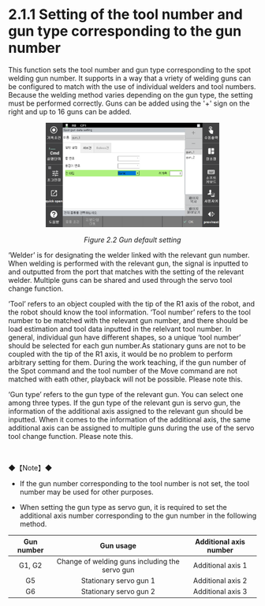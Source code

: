﻿# 2.1.1 Setting of the tool number and gun type corresponding to the gun number

This function sets the tool number and gun type corresponding to the spot welding gun number. It supports in a way that a vriety of welding guns can be configured to match with the use of individual welders and tool numbers. Because the welding method varies depending on the gun type, the setting must be performed correctly. Guns can be added using the '+' sign on the right and up to 16 guns can be added.


<p align="center">
 <img src="../../_assets/image_31.png" width="70%"></img>
 <em><p align="center">Figure 2.2 Gun default setting</p></em>
</p>


‘Welder’ is for designating the welder linked with the relevant gun number. When welding is performed with the relevant gun, the signal is inputted to and outputted from the port that matches with the setting of the relevant welder. Multiple guns can be shared and used through the servo tool change function. 

‘Tool’ refers to an object coupled with the tip of the R1 axis of the robot, and the robot should know the tool information. ‘Tool number’ refers to the tool number to be matched with the relevant gun number, and there should be load estimation and tool data inputted in the relelvant tool number. In general, individual gun have different shapes, so a unique ‘tool number’ should be selected for each gun number.As stationary guns are not to be coupled with the tip of the R1 axis, it would be no problem to perform arbitrary setting for them. During the work teaching, if the gun number of the Spot command and the tool number of the Move command are not matched with eath other, playback will not be possible. Please note this.  

‘Gun type’ refers to the gun type of the relevant gun. You can select one among three types. If the gun type of the relevant gun is servo gun, the information of the additional axis assigned to the relevant gun should be inputted. When it comes to the information of the additional axis, the same additional axis can be assigned to multiple guns during the use of the servo tool change function. Please note this.

</br>

◆【Note】◆ 

-	If the gun number corresponding to the tool number is not set, the tool number may be used for other purposes.

-	When setting the gun type as servo gun, it is required to set the additional axis number corresponding to the gun number in the following method.

<center>

|Gun number	|Gun usage|	Additional axis number|
|:---:|:---:|:---:|
|G1, G2|	Change of welding guns including the servo gun|	Additional axis 1|
|G5|	Stationary servo gun 1|	Additional axis 2|
|G6|	Stationary servo gun 2|	Additional axis 3|

</center>
